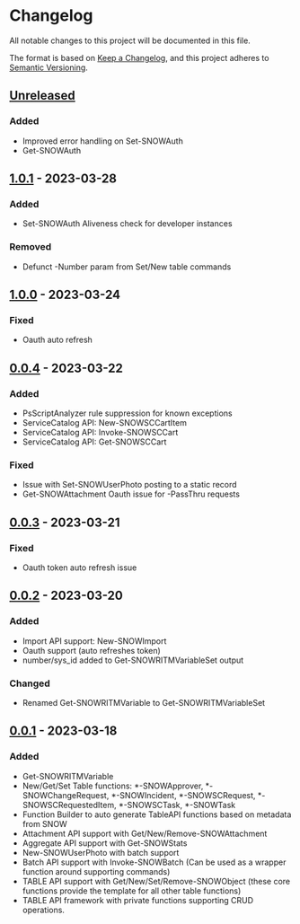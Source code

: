 # Changelog
All notable changes to this project will be documented in this file.

The format is based on [Keep a Changelog](https://keepachangelog.com/en/1.0.0/),
and this project adheres to [Semantic Versioning](https://semver.org/spec/v2.0.0.html).

## [Unreleased]
### Added
- Improved error handling on Set-SNOWAuth
- Get-SNOWAuth

## [1.0.1] - 2023-03-28
### Added
- Set-SNOWAuth Aliveness check for developer instances

### Removed
- Defunct -Number param from Set/New table commands

## [1.0.0] - 2023-03-24
### Fixed
- Oauth auto refresh

## [0.0.4] - 2023-03-22
### Added
- PsScriptAnalyzer rule suppression for known exceptions
- ServiceCatalog API: New-SNOWSCCartItem
- ServiceCatalog API: Invoke-SNOWSCCart
- ServiceCatalog API: Get-SNOWSCCart

### Fixed
- Issue with Set-SNOWUserPhoto posting to a static record
- Get-SNOWAttachment Oauth issue for -PassThru requests

## [0.0.3] - 2023-03-21
### Fixed
- Oauth token auto refresh issue

## [0.0.2] - 2023-03-20
### Added
- Import API support: New-SNOWImport
- Oauth support (auto refreshes token)
- number/sys_id added to Get-SNOWRITMVariableSet output

### Changed
- Renamed Get-SNOWRITMVariable to Get-SNOWRITMVariableSet

## [0.0.1] - 2023-03-18
### Added
- Get-SNOWRITMVariable
- New/Get/Set Table functions: *-SNOWApprover, *-SNOWChangeRequest, *-SNOWIncident, *-SNOWSCRequest, *-SNOWSCRequestedItem, *-SNOWSCTask, *-SNOWTask
- Function Builder to auto generate TableAPI functions based on metadata from SNOW
- Attachment API support with Get/New/Remove-SNOWAttachment
- Aggregate API support with Get-SNOWStats
- New-SNOWUserPhoto with batch support
- Batch API support with Invoke-SNOWBatch (Can be used as a wrapper function around supporting commands)
- TABLE API support with Get/New/Set/Remove-SNOWObject (these core functions provide the template for all other table functions)
- TABLE API framework with private functions supporting CRUD operations.

[Unreleased]: https://github.com/insomniacc/PSSnow/compare/v1.0.1..HEAD
[1.0.1]: https://github.com/insomniacc/PSSnow/compare/v1.0.0..v1.0.1
[1.0.0]: https://github.com/insomniacc/PSSnow/compare/v0.0.4..v1.0.0
[0.0.4]: https://github.com/insomniacc/PSSnow/compare/v0.0.3..v0.0.4
[0.0.3]: https://github.com/insomniacc/PSSnow/compare/v0.0.2..v0.0.3
[0.0.2]: https://github.com/insomniacc/PSSnow/releases/tag/v0.0.2
[0.0.1]: https://github.com/insomniacc/PSSnow/releases/tag/v0.0.2